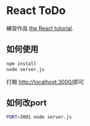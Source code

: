 # React ToDo 

練習作品 [the React tutorial](http://facebook.github.io/react/docs/tutorial.html).

## 如何使用

```sh
npm install
node server.js
```

打開 <http://localhost:3000/>即可

## 如何改port

```sh
PORT=3001 node server.js
```
